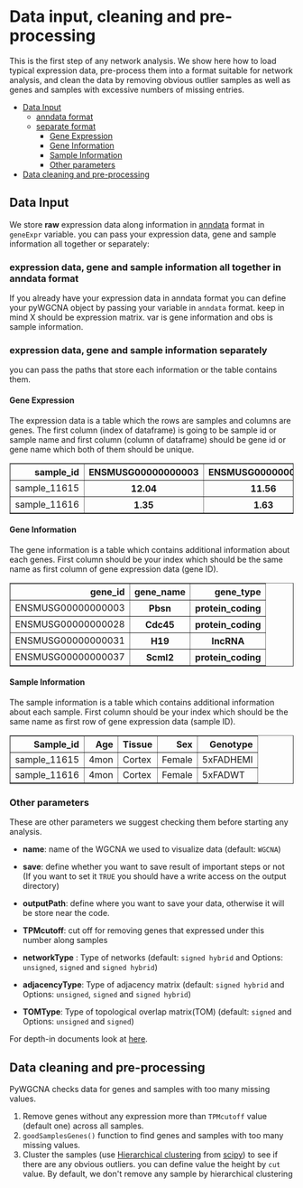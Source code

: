 # Data input, cleaning and pre-processing

This is the first step of any network analysis. 
We show here how to load typical expression data, 
pre-process them into a format suitable for 
network analysis, and clean the data by removing 
obvious outlier samples as well as genes and 
samples with excessive numbers of missing entries.

* [Data Input](Data_format.md#data-input)
  * [anndata format](Data_format.md#expression-data-gene-and-sample-information-all-together-in-anndata-format)
  * [separate format](Data_format.md#expression-data-gene-and-sample-information-separately)
    * [Gene Expression](Data_format.md#gene-expression)
    * [Gene Information](Data_format.md#gene-information)
    * [Sample Information](Data_format.md#sample-information)
    * [Other parameters](Data_format.md#other-parameters)
* [Data cleaning and pre-processing](Data_format.md#data-cleaning-and-pre-processing)

## Data Input
We store **raw** expression data along information in [anndata](https://anndata.readthedocs.io/en/latest/) format in `geneExpr` variable.
you can pass your expression data, gene and sample information all together or separately:

### expression data, gene and sample information all together in anndata format
If you already have your expression data in anndata format you can define your pyWGCNA object by passing your variable in `anndata` format. 
keep in mind X should be expression matrix. var is gene information and obs is sample information.

### expression data, gene and sample information separately
you can pass the paths that store each information or the table contains them.

#### Gene Expression
The expression data is a table which the rows are samples and columns are genes.
The first column (index of dataframe) is going to be sample id or sample name and first column (column of dataframe) should be gene id or gene name which both of them should be unique.

<div>
<table border="1" class="dataframe">
  <thead>
    <tr style="text-align: right;">
      <th>sample_id</th>
      <th>ENSMUSG00000000003</th>
      <th>ENSMUSG00000000028</th>
      <th>ENSMUSG00000000031</th>
      <th>ENSMUSG00000000037</th>
    </tr>
  </thead>
  <tbody>
    <tr>
      <td>sample_11615</td>
      <th>12.04</th>
      <th>11.56</th>
      <th>16.06</th>
      <th>13.18</th>
    </tr>
    <tr>
      <td>sample_11616</td>
      <th>1.35</th>
      <th>1.63</th>
      <th>1.28</th>
      <th>1</th>
    </tr>
  </tbody>
</table>
</div>

#### Gene Information
The gene information is a table which contains additional information about each genes. 
First column should be your index which should be the same name as first column of gene expression data (gene ID).


<div>
<table border="1" class="dataframe">
  <thead>
    <tr style="text-align: right;">
      <th>gene_id</th>
      <th>gene_name</th>
      <th>gene_type</th>
    </tr>
  </thead>
  <tbody>
    <tr>
      <td>ENSMUSG00000000003</td>
      <th>Pbsn</th>
      <th>protein_coding</th>
    </tr>
    <tr>
      <td>ENSMUSG00000000028</td>
      <th>Cdc45</th>
      <th>protein_coding</th>
    </tr>
    <tr>
      <td>ENSMUSG00000000031</td>
      <th>H19</th>
      <th>lncRNA</th>
    </tr>
    <tr>
      <td>ENSMUSG00000000037</td>
      <th>Scml2</th>
      <th>protein_coding</th>
    </tr>
  </tbody>
</table>
</div>

#### Sample Information
The sample information is a table which contains additional information about each sample. 
First column should be your index which should be the same name as first row of gene expression data (sample ID).

<div>
<table border="1" class="dataframe">
  <thead>
    <tr style="text-align: right;">
      <th>Sample_id</th>
      <th>Age</th>
      <th>Tissue</th>
      <th>Sex</th>
      <th>Genotype</th>
    </tr>
  </thead>
  <tbody>
    <tr>
      <td>sample_11615</td>
      <td>4mon</td>
      <td>Cortex</td>
      <td>Female</td>
      <td>5xFADHEMI</td>
    </tr>
    <tr>
      <td>sample_11616</td>
      <td>4mon</td>
      <td>Cortex</td>
      <td>Female</td>
      <td>5xFADWT</td>
    </tr>
  </tbody>
</table>
</div>

### Other parameters
These are other parameters we suggest checking them before starting any analysis. 
* **name**: name of the WGCNA we used to visualize data (default: `WGCNA`)

* **save**: define whether you want to save result of important steps or not (If you want to set it 
`TRUE` you should have a write access on the output directory)

* **outputPath**: define where you want to save your data, otherwise it will be store near the code. 

* **TPMcutoff**: cut off for removing genes that expressed under this number along samples

* **networkType** : Type of networks (default: `signed hybrid` and Options: `unsigned`, `signed` and `signed hybrid`)

* **adjacencyType**: Type of adjacency matrix (default: `signed hybrid` and Options: `unsigned`, `signed` and `signed hybrid`)


* **TOMType**: Type of topological overlap matrix(TOM) (default: `signed` and Options: `unsigned` and `signed`)

For depth-in documents look at [here](https://mortazavilab.github.io/PyWGCNA/html/PyWGCNA.html).

## Data cleaning and pre-processing

PyWGCNA checks data for genes and samples with too many missing values.
1. Remove genes without any expression more than `TPMcutoff` value (default one) across all samples.
2. `goodSamplesGenes()` function to find genes and samples with too many missing values.
3. Cluster the samples (use [Hierarchical clustering](https://docs.scipy.org/doc/scipy/reference/cluster.hierarchy.html#module-scipy.cluster.hierarchy)
from [scipy](https://scipy.org/)) to see if there are any obvious outliers. 
you can define value the height by `cut` value. By default, we don't remove any sample by hierarchical clustering
